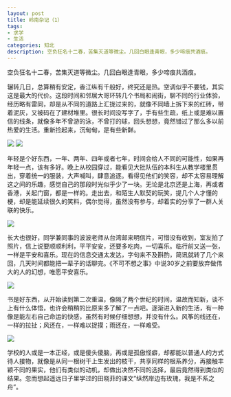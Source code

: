 ```yaml
---
layout: post
title: 岭南杂记（1）
tags:
- 求学
- 生活
categories: 知北
description: 空负狂名十二春，苦集灭道等微尘。几回白眼逢青眼，多少啼痕共酒痕。
---
```

空负狂名十二春，苦集灭道等微尘。几回白眼逢青眼，多少啼痕共酒痕。 




辗转几日，总算稍有安定，香江纵有千般好，终究还是热。空调似乎不要钱，其实这是最大的代价。这段时间和邻居大哥环转几个书局和闹街，聊不同的行业体验，经历略有雷同，却是从不同的道路上汇拢过来的，就像不同墙上拆下来的红砖，带着泥灰，又被码在了建材堆里。很长时间没写字了，手有些生疏，纸上或是难以置信的线条，就像多年不曾游的泳，不曾打的球，回头想想，竟然错过了那么多以前热爱的生活。重新捡起来，沉甸甸，是有些新鲜。 

![](http://i1.piimg.com/1949/a652a3928e52acf6.png)
![](http://i1.piimg.com/1949/4e0359743284e192.jpg)

年轻是个好东西，一年、两年、四年或者七年，时间会给人不同的可能性，如果再年轻一点，该有多好。晚上从校园穿过，能看见大批队伍的本科生从教学楼里贯出，穿着统一的服装，大声喊叫，肆意追逐。看得见他们的笑容，却不太容易理解这之间的乐趣，感觉自己的那段时光似乎少了一块。无论是北京还是上海，再或者香港，关起门窗，都是一样的。走出去，和陌生人默契的玩笑，提几个人才懂的梗，却是能延续很久的笑料，偶尔觉得，虽然没有参与，却着实的分享了一群人关联的快乐。 

![](http://i1.piimg.com/1949/4958841ccf21e433.png)

长大也很好，同学兼同事的波波老师从台湾邮来明信片，可惜没有收到，室友拍了照片，信上说要顺顺利利，平平安安，还要多吃肉，一切喜乐。临行前又送一张，一样是平安和喜乐。现在的信息交通太发达，字句来不及斟酌，简讯就转了几个来回，几天时间都能把一辈子的话聊完。《不可不想之事》中说30岁之前要放弃做伟大的人的幻想，唯愿平安喜乐。 

![](http://i1.piimg.com/1949/d582b134583243ee.png)

书是好东西，从开始读到第二次重温，像隔了两个世纪的时间，温故而知新，谈不上有什么体悟，也许会稍稍的比原来多了解了一点吧。逐渐进入新的生活，有一种像是能左右自己命运的快感，虽然有时候仔细想想，并没有什么。风筝的线还在，一样的拉扯；风还在，一样难以捉摸；雨还在，一样难受。

![](http://i1.piimg.com/1949/4b8f969ec60961ae.png)

学校的人或是一本正经，或是傻头傻脑，再或是孤傲怪癖，却都能以普通人的方式待人接物，就像是从同一根树干上生发出的枝干，共享同样的根系养分，再接触丰颖不同的果实，他们有类似的动机，却做出决然不同的选择，最后竟然得到类似的结果。忽而想起遥远日子里学过的田晓菲的课文”纵然岸边有玫瑰，我是不系之舟”。 
